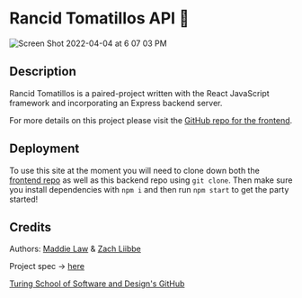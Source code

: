 # Rancid Tomatillos API 🍅

![Screen Shot 2022-04-04 at 6 07 03 PM](https://user-images.githubusercontent.com/92049763/161653343-b0536fc5-51ad-4e74-a173-90f489566bab.png)

## Description

Rancid Tomatillos is a paired-project written with the React JavaScript framework  and incorporating an Express backend server.

For more details on this project please visit the [GitHub repo for the frontend](https://github.com/maddielaw/rancid-tomatillos).


## Deployment

To use this site at the moment you will need to clone down both the [frontend repo](https://github.com/maddielaw/rancid-tomatillos) as well as this backend repo using `git clone`. Then make sure you install dependencies with `npm i` and then run `npm start` to get the party started!

## Credits
Authors: [Maddie Law](https://github.com/maddielaw) & [Zach Liibbe](https://github.com/zliibbe)

Project spec -> [here](https://frontend.turing.edu/projects/module-3/rancid-tomatillos-v3.html)

[Turing School of Software and Design's GitHub](https://github.com/turingschool-examples)


